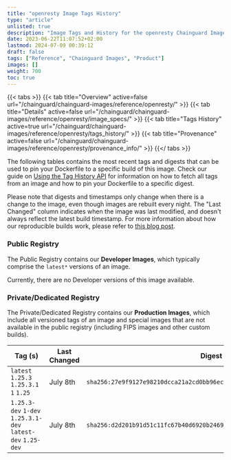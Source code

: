 ```yaml
---
title: "openresty Image Tags History"
type: "article"
unlisted: true
description: "Image Tags and History for the openresty Chainguard Image"
date: 2023-06-22T11:07:52+02:00
lastmod: 2024-07-09 00:39:12
draft: false
tags: ["Reference", "Chainguard Images", "Product"]
images: []
weight: 700
toc: true
---
```


{{< tabs >}}
{{< tab title="Overview" active=false url="/chainguard/chainguard-images/reference/openresty/" >}}
{{< tab title="Details" active=false url="/chainguard/chainguard-images/reference/openresty/image_specs/" >}}
{{< tab title="Tags History" active=true url="/chainguard/chainguard-images/reference/openresty/tags_history/" >}}
{{< tab title="Provenance" active=false url="/chainguard/chainguard-images/reference/openresty/provenance_info/" >}}
{{</ tabs >}}

The following tables contains the most recent tags and digests that can be used to pin your Dockerfile to a specific build of this image. Check our guide on [Using the Tag History API](/chainguard/chainguard-images/using-the-tag-history-api/) for information on how to fetch all tags from an image and how to pin your Dockerfile to a specific digest.

Please note that digests and timestamps only change when there is a change to the image, even though images are rebuilt every night. The "Last Changed" column indicates when the image was last modified, and doesn't always reflect the latest build timestamp. For more information about how our reproducible builds work, please refer to [this blog post](https://www.chainguard.dev/unchained/reproducing-chainguards-reproducible-image-builds).

### Public Registry
The Public Registry contains our **Developer Images**, which typically comprise the `latest*` versions of an image.

Currently, there are no Developer versions of this image available.

### Private/Dedicated Registry
The Private/Dedicated Registry contains our **Production Images**, which include all versioned tags of an image and special images that are not available in the public registry (including FIPS images and other custom builds).

| Tag (s)                                                      | Last Changed | Digest                                                                    |
|--------------------------------------------------------------|--------------|---------------------------------------------------------------------------|
|  `latest` `1.25.3` `1.25.3.1` `1` `1.25`                     | July 8th     | `sha256:27e9f9127e98210dcca21a2cd0bb96ecc02a047220833e23c4c0ab744c66362e` |
|  `1.25.3-dev` `1-dev` `1.25.3.1-dev` `latest-dev` `1.25-dev` | July 8th     | `sha256:d2d201b91d51c11fc67b40d6920b2469a85e2f4e049ce1390eec1b96ebaf5391` |


